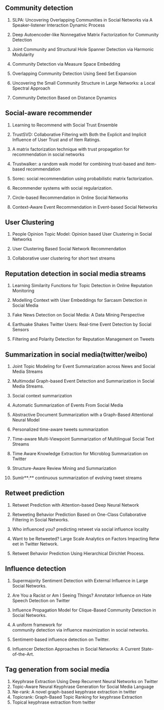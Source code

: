 ## Community detection

1. SLPA: Uncovering Overlapping Communities in Social Networks via A Speaker-listener Interaction Dynamic Process

2. Deep Autoencoder-like Nonnegative Matrix Factorization for Community Detection

3. Joint Community and Structural Hole Spanner Detection via Harmonic Modularity

4. Community Detection via Measure Space Embedding

5. Overlapping Community Detection Using Seed Set Expansion

6. Uncovering the Small Community Structure in Large Networks: a Local Spectral Approach

7. Community Detection Based on Distance Dynamics




## Social-aware recommender

1. Learning to Recommend with Social Trust Ensemble

2. TrustSVD: Collaborative Filtering with Both the Explicit and Implicit Influence of User Trust and of Item Ratings.

3. A matrix factorization technique with trust propagation for recommendation in social networks

4. Trustwalker: a random walk model for combining trust-based and item-based recommendation

5. Sorec: social recommendation using probabilistic matrix factorization.

6. Recommender systems with social regularization.


7. Circle-based Recommendation in Online Social Networks

8. Context-Aware Event Recommendation in Event-based Social Networks




## User Clustering

1. People Opinion Topic Model: Opinion based User Clustering in Social Networks

2. User Clustering Based Social Network Recommendation

3. Collaborative user clustering for short text streams



## Reputation detection in social media streams

1. Learning Similarity Functions for Topic Detection in Online Reputation Monitoring

2. Modelling Context with User Embeddings for Sarcasm Detection in Social Media

3. Fake News Detection on Social Media: A Data Mining Perspective

4. Earthuake Shakes Twitter Users: Real-time Event Detection by Social Sensors 

5.  Filtering and Polarity Detection for Reputation Management on Tweets 




## Summarization in social media(twitter/weibo)

1. Joint Topic Modeling for Event Summarization across News and Social Media Streams

2. Multimodal Graph-based Event Detection and Summarization in Social Media Streams.

3. Social context summarization 

4.  Automatic Summarization of Events From Social Media 

5.  Abstractive Document Summarization with a Graph-Based Attentional Neural Model

6.  Personalized time-aware tweets summarization 

7.  Time-aware Multi-Viewpoint Summarization of Multilingual Social Text Streams 

8.  Time Aware Knowledge Extraction for Microblog Summarization on Twitter

9.  Structure-Aware Review Mining and Summarization 

10.  Sumlr**:** continuous summarization of evolving tweet streams 




## Retweet prediction

1. Retweet Prediction with Attention-based Deep Neural Network

2. Retweeting Behavior Prediction Based on One-Class Collaborative Filtering in Social Networks. 

3.  Who influenced you? predicting retweet via social influence locality 

4. Want to be Retweeted? Large Scale Analytics on Factors Impacting Retweet in Twitter Network. 

5. Retweet Behavior Prediction Using Hierarchical Dirichlet Process. 




## Influence detection

1. Supermajority Sentiment Detection with External Influence in Large Social Networks. 

2. Are You a Racist or Am I Seeing Things? Annotator Influence on Hate Speech Detection on Twitter 

3. Influence Propagation Model for Clique-Based Community Detection in Social Networks. 

4. A uniform framework for community detection via influence maximization in social networks.  

5. Sentiment-based influence detection on Twitter.

6. Influencer Detection Approaches in Social Networks: A Current State-of-the-Art. 




## Tag generation from social media

1.  Keyphrase Extraction Using Deep Recurrent Neural Networks on Twitter
2. Topic-Aware Neural Keyphrase Generation for Social Media Language
3. Ne-rank: A novel graph-based keyphrase extraction in twitter
4. Topicrank: Graph-Based Topic Ranking for keyphrase Extraction
5. Topical keyphrase extraction from twitter
